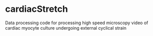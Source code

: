 # cardiacStretch
Data processing code for processing high speed microscopy video of cardiac myocyte culture undergoing external cyclical strain
